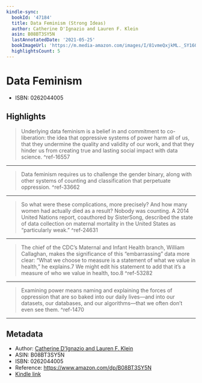 ```yaml
---
kindle-sync:
  bookId: '47184'
  title: Data Feminism (Strong Ideas)
  author: Catherine D'Ignazio and Lauren F. Klein
  asin: B08BT3SY5N
  lastAnnotatedDate: '2021-05-25'
  bookImageUrl: 'https://m.media-amazon.com/images/I/81vmeQxjkML._SY160.jpg'
  highlightsCount: 5
---
```

# Data Feminism

* ISBN: 0262044005

## Highlights
> Underlying data feminism is a belief in and commitment to co-liberation: the idea that oppressive systems of power harm all of us, that they undermine the quality and validity of our work, and that they hinder us from creating true and lasting social impact with data science. ^ref-16557

---
> Data feminism requires us to challenge the gender binary, along with other systems of counting and classification that perpetuate oppression. ^ref-33662

---
> So what were these complications, more precisely? And how many women had actually died as a result? Nobody was counting. A 2014 United Nations report, coauthored by SisterSong, described the state of data collection on maternal mortality in the United States as “particularly weak.” ^ref-24631

---
> The chief of the CDC’s Maternal and Infant Health branch, William Callaghan, makes the significance of this “embarrassing” data more clear: “What we choose to measure is a statement of what we value in health,” he explains.7 We might edit his statement to add that it’s a measure of who we value in health, too.8 ^ref-53282

---
> Examining power means naming and explaining the forces of oppression that are so baked into our daily lives—and into our datasets, our databases, and our algorithms—that we often don’t even see them. ^ref-1470

---

## Metadata
* Author: [Catherine D'Ignazio and Lauren F. Klein](https://www.amazon.comundefined)
* ASIN: B08BT3SY5N
* ISBN: 0262044005
* Reference: https://www.amazon.com/dp/B08BT3SY5N
* [Kindle link](kindle://book?action=open&asin=B08BT3SY5N)
